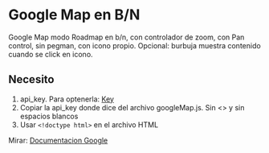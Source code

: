 # Google Map en B/N

Google Map modo Roadmap en b/n, con controlador de zoom, con Pan control, sin pegman, con icono propio. Opcional: burbuja muestra contenido cuando se click en icono.

## Necesito

1. api_key. Para optenerla: [Key](https://developers.google.com/maps/documentation/javascript/tutorial#api_key)
2. Copiar la api_key donde dice <AQUI-API> del archivo googleMap.js. Sin <> y sin espacios blancos
3. Usar `<!doctype html>` en el archivo HTML

Mirar: [Documentacion Google](https://developers.google.com/maps/documentation/javascript/tutorial)
